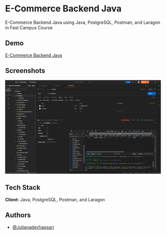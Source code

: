 # E-Commerce Backend Java

E-Commerce Backend Java using Java, PostgreSQL, Postman, and Laragon in Fast Campus Course

## Demo

[E-Commerce Backend Java](https://appleipad-indonesia-6iiblkkbn-juliana-devi-hapsaris-projects.vercel.app/)

## Screenshots

![E-Commerce Backend Java](https://github.com/JulianaDeviHapsari/Ecommerce-Backend-Java/blob/main/Screenshot%202025-08-01%20150706.png)

## Tech Stack

**Client:** Java, PostgreSQL, Postman, and Laragon

## Authors

- [@Julianadevhapsari](https://github.com/JulianaDeviHapsari/)
